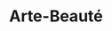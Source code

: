 ---
title: Arte-Beauté
description: Site web
resume:
  titre: Arte-Beauté
  court: Site web
identifiant:
slug:
ordre: 18
image: /img/artebeaute-site-web.jpg
i18n: fr
portfolios:
  - Site web
  - SEO
  - Design
link:
  external: true
  url: https://arte-beaute.com
---